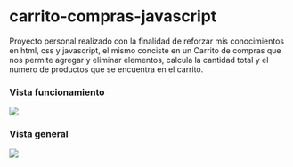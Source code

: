 # carrito-compras-javascript
Proyecto personal realizado con la finalidad de reforzar mis conocimientos en html, css y javascript, el mismo conciste en un Carrito de compras que nos permite agregar y eliminar elementos, calcula la cantidad total y el numero de productos que se encuentra en el carrito.

<h3>Vista funcionamiento</h3>
<img src="https://github.com/pittuk/carrito-compras-javascript/assets/31288202/dd21cb27-e75e-40ee-aff0-6265f5f5b075"/>

<h3>Vista general</h3>
<img src="https://github.com/pittuk/carrito-compras-javascript/assets/31288202/7db8c582-9bfb-4075-b232-12f1bb936dec"/>

